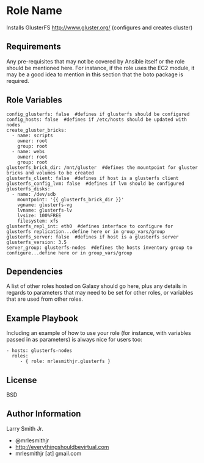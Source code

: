 Role Name
=========

Installs GlusterFS http://www.gluster.org/ (configures and creates cluster)

Requirements
------------

Any pre-requisites that may not be covered by Ansible itself or the role should be mentioned here. For instance, if the role uses the EC2 module, it may be a good idea to mention in this section that the boto package is required.

Role Variables
--------------

````
config_glusterfs: false  #defines if glusterfs should be configured
config_hosts: false  #defines if /etc/hosts should be updated with nodes
create_gluster_bricks:
  - name: scripts
    owner: root
    group: root
  - name: webs
    owner: root
    group: root
glusterfs_brick_dir: /mnt/gluster  #defines the mountpoint for gluster bricks and volumes to be created
glusterfs_client: false  #defines if host is a glusterfs client
glusterfs_config_lvm: false  #defines if lvm should be configured
glusterfs_disks:
  - name: /dev/sdb
    mountpoint: '{{ glusterfs_brick_dir }}'
    vgname: glusterfs-vg
    lvname: glusterfs-lv
    lvsize: 100%FREE
    filesystem: xfs
glusterfs_repl_int: eth0  #defines interface to configure for glusterfs replication...define here or in group_vars/group
glusterfs_server: false  #defines if host is a glusterfs server
glusterfs_version: 3.5
server_group: glusterfs-nodes  #defines the hosts inventory group to configure...define here or in group_vars/group
````

Dependencies
------------

A list of other roles hosted on Galaxy should go here, plus any details in regards to parameters that may need to be set for other roles, or variables that are used from other roles.

Example Playbook
----------------

Including an example of how to use your role (for instance, with variables passed in as parameters) is always nice for users too:

    - hosts: glusterfs-nodes
      roles:
         - { role: mrlesmithjr.glusterfs }

License
-------

BSD

Author Information
------------------

Larry Smith Jr.
- @mrlesmithjr
- http://everythingshouldbevirtual.com
- mrlesmithjr [at] gmail.com
